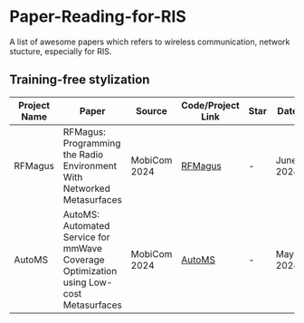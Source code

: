 # Paper-Reading-for-RIS
A list of awesome papers which refers to wireless communication, network stucture, especially for RIS. 

## Training-free stylization

| Project Name | Paper | Source | Code/Project Link | Star | Date | Summary |
|--------------|-------|--------|-------------------|------|------|-----------------|
| RFMagus | RFMagus: Programming the Radio Environment With Networked Metasurfaces | MobiCom 2024 | [RFMagus](https://dl.acm.org/doi/abs/10.1145/3636534.3649347) | - | June 2024 | - |
| AutoMS  |AutoMS: Automated Service for mmWave Coverage Optimization using Low-cost Metasurfaces| MobiCom 2024 |[AutoMS](https://dl.acm.org/doi/abs/10.1145/3636534.3649347) | - | May 2024 | - | 

